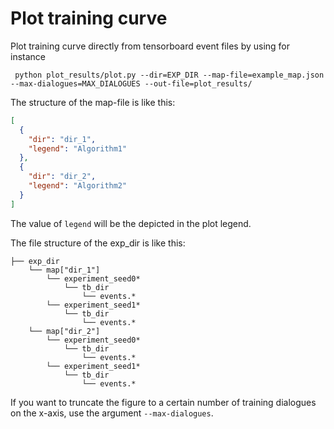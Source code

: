 # Plot training curve

Plot training curve directly from tensorboard event files by using for instance

``` python plot_results/plot.py --dir=EXP_DIR --map-file=example_map.json --max-dialogues=MAX_DIALOGUES --out-file=plot_results/```

The structure of the map-file is like this:
```json
[
  {
    "dir": "dir_1",
    "legend": "Algorithm1"
  },
  {
    "dir": "dir_2",
    "legend": "Algorithm2"
  }
]
```
The value of `legend` will be the depicted in the plot legend.

The file structure of the exp_dir is like this:

    ├── exp_dir                  
        └── map["dir_1"]
            └── experiment_seed0*
                └── tb_dir
                    └── events.*
            └── experiment_seed1*
                └── tb_dir
                    └── events.* 
        └── map["dir_2"]
            └── experiment_seed0*
                └── tb_dir
                    └── events.*
            └── experiment_seed1*
                └── tb_dir
                    └── events.* 

If you want to truncate the figure to a certain number of training dialogues on the x-axis, use the argument `--max-dialogues`.

